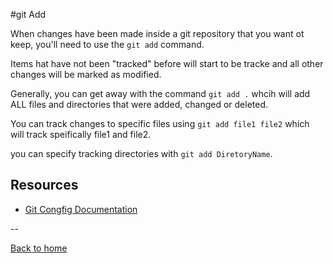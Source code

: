 #git Add

When changes have been made inside a git repository that you want ot keep, you'll need to use the `git add` command.

Items hat have not been "tracked" before will start to be tracke and all other changes will be marked as modified.

Generally, you can get away with the command `git add .` whcih will add ALL files and directories that were added, changed or deleted.

You can track changes to specific files using `git add file1 file2` which will track speifically file1 and file2.

you can specify tracking directories with `git add DiretoryName`.

## Resources 

- [Git Congfig Documentation](https://git-scm.com/docs/git-add)

--

[Back to home](../README.md)